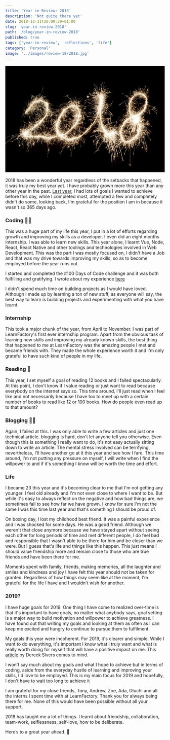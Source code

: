 ```yaml
---
title: 'Year in Review: 2018'
description: 'Not quite there yet'
date: 2018-12-31T20:09:29+01:00
slug: 'year-in-review-2018'
path: '/blog/year-in-review-2018'
published: true
tags: ['year-in-review', 'reflections', 'life']
category: 'Personal'
image: '../images/review-18/2018.jpg'
---
```


![2018 image](../images/review-18/2018.jpg)

2018 has been a wonderful year regardless of the setbacks that happened, it was truly my best year yet. I have probably grown more this year than any other year in the past. [Last year](/blog/year-in-review-2017/), I had lots of goals I wanted to achieve before this day, while I completed most, attempted a few and completely didn't do some, looking back, I'm grateful for the position I am in because it wasn't so 365 days ago.

### Coding 👨‍💻

This was a huge part of my life this year, I put in a lot of efforts regarding growth and improving my skills as a developer. I even did an eight months internship. I was able to learn new skills. This year alone, I learnt Vue, Node, React, React Native and other toolings and technologies involved in Web Development. This was the part I was mostly focused on, I didn't have a Job and that was my drive towards improving my skills, so as to become employed before the year runs out.

I started and completed the #100 Days of Code challenge and it was both fulfilling and gratifying. I wrote about my experience [here](/blog/100-days-of-code-experience/)

I didn't spend much time on building projects as I would have loved. Although I made up by learning a ton of new stuff, as everyone will say, the best way to learn is building projects and experimenting with what you have learnt.

### Internship

This took a major chunk of the year, from April to November. I was part of LearnFactory's first ever internship program. Apart from the obvious task of learning new skills and improving my already known skills, the best thing that happened to me at LearnFactory was the amazing people I met and became friends with. They made the whole experience worth it and I'm only grateful to have such kind of people in my life.

### Reading 📖

This year, I set myself a goal of reading 12 books and I failed spectacularly. At this point, I don't know if I value reading or just want to read because everybody on the internet says so. This time around, I'll just read when I feel like and not necessarily because I have too to meet up with a certain number of books to read like 12 or 100 books. How do people even read up to that amount?

### Blogging ✍🏾

Again, I failed at this. I was only able to write a few articles and just one technical article. blogging is hard, don't let anyone tell you otherwise. Even though this is something I really want to do, it's not easy actually sitting down to write an article. The mental stress involved can be terrifying, nevertheless, I'll have another go at it this year and see how I fare. This time around, I'm not putting any pressure on myself, I will write when I find the willpower to and if it's something I know will be worth the time and effort.

### Life

I became 23 this year and it's becoming clear to me that I'm not getting any younger. I feel old already and I'm not even close to where I want to be. But while it's easy to always reflect on the negative and how bad things are, we sometimes fail to see how far we have grown. I know for sure I'm not the same I was this time last year and that's something I should be proud of.

On boxing day, I lost my childhood best friend. It was a painful experience and I was shocked for some days. He was a good friend. Although we weren't that close anymore because we have stayed apart without seeing each other for long periods of time and met different people, I do feel bad and responsible that I wasn't able to be there for him and be closer than we were. But I guess that's life and things like this happen. This just means I should value friendship more and remain close to those who are true friends and have been there for me.

Moments spent with family, friends, making memories, all the laughter and smiles and kindness and joy I have felt this year should not be taken for granted. Regardless of how things may seem like at the moment, I'm grateful for the life I have and I wouldn't wish for another.

### 2019?

I have huge goals for 2019. One thing I have come to realized over-time is that it's important to have goals, no matter what anybody says, goal setting is a major way to build motivation and willpower to achieve greatness. I have found out that writing my goals and looking at them as often as I can keep me excited and hungry to continue to pursue them to fulfilment.

My goals this year were incoherent. For 2019, it's clearer and simple. While I want to do everything, it's important I know what I truly want and what is really worth doing for myself that will have a positive impact on me. This [article](https://sivers.org/donkey) by Dereck Sivers comes to mind.

I won't say much about my goals and what I hope to achieve but in terms of coding, aside from the everyday hustle of learning and improving your skills, I'd love to be employed. This is my main focus for 2019 and hopefully, I don't have to wait too long to achieve it

I am grateful for my close friends, Tony, Andrew, Zoe, Ada, Oluchi and all the interns I spent time with at LearnFactory. Thank you for always being there for me. None of this would have been possible without all your support.

2018 has taught me a lot of things. I learnt about friendship, collaboration, team-work, selflessness, self-love, how to be deliberate.

Here’s to a great year ahead. 🍻
